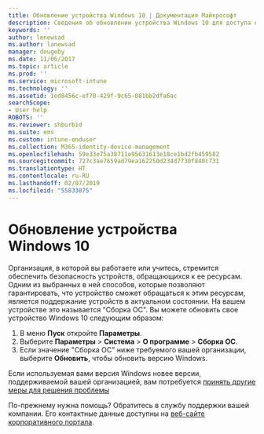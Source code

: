 ```yaml
---
title: Обновление устройства Windows 10 | Документация Майкрософт
description: Сведения об обновлении устройства Windows 10 для доступа к ресурсам организации.
keywords: ''
author: lenewsad
ms.author: lanewsad
manager: dougeby
ms.date: 11/06/2017
ms.topic: article
ms.prod: ''
ms.service: microsoft-intune
ms.technology: ''
ms.assetid: 1ed8456c-ef70-429f-9c65-081bb2dfa6ac
searchScope:
- User help
ROBOTS: ''
ms.reviewer: shburbid
ms.suite: ems
ms.custom: intune-enduser
ms.collection: M365-identity-device-management
ms.openlocfilehash: 59e33e75a38711e95631613e18ce1bd2fb459582
ms.sourcegitcommit: 727c3ae7659ad79ea162250d234d7730f840c731
ms.translationtype: HT
ms.contentlocale: ru-RU
ms.lasthandoff: 02/07/2019
ms.locfileid: "55833075"
---
```

# <a name="update-your-windows-10-device"></a>Обновление устройства Windows 10

Организация, в которой вы работаете или учитесь, стремится обеспечить безопасность устройств, обращающихся к ее ресурсам. Одним из выбранных в ней способов, которые позволяют гарантировать, что устройство сможет обращаться к этим ресурсам, является поддержание устройств в актуальном состоянии. На вашем устройстве это называется "Сборка ОС". Вы можете обновить свое устройство Windows 10 следующим образом:

1. В меню **Пуск** откройте **Параметры**.
2. Выберите **Параметры** > **Система** > **О программе** > **Сборка ОС**.
3. Если значение "Сборка ОС" ниже требуемого вашей организации, выберите **Обновить**, чтобы обновить версию Windows.

Если используемая вами версия Windows новее версии, поддерживаемой вашей организацией, вам потребуется [принять другие меры для решения проблемы](your-windows-version-isnt-yet-supported.md)

По-прежнему нужна помощь? Обратитесь в службу поддержки вашей компании. Его контактные данные доступны на [веб-сайте корпоративного портала](https://go.microsoft.com/fwlink/?linkid=2010980).
